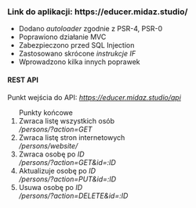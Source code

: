 <h3>Link do aplikacji: https://educer.midaz.studio/</h3>

<ul>
  <li>Dodano <i>autoloader</i> zgodnie z PSR-4, PSR-0</li>
  <li>Poprawiono działanie MVC</li>
  <li>Zabezpieczono przed SQL Injection</li>
  <li>Zastosowano skrócone <i>instrukcje IF</i></li>
  <li>Wprowadzono kilka innych poprawek</li>
</ul>

<h4>REST API</h4>

Punkt wejścia do API: <i>https://educer.midaz.studio/api</i></li>

<ol>
  Punkty końcowe
  <li>Zwraca listę wszystkich osób</li>
    <i>/persons/?action=GET</i>
  <li>Zwraca listę stron internetowych</li>
    <i>/persons/website/</i>
  <li>Zwraca osobę po <i>ID</i></li>
    <i>/persons/?action=GET&id=:ID</i>
  <li>Aktualizuje osobę po <i>ID</i></li>
    <i>/persons/?action=PUT&id=:ID</i>
  <li>Usuwa osobę po <i>ID</i></li>
    <i>/persons/?action=DELETE&id=:ID</i>
</ol>
